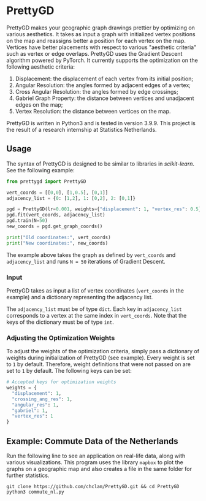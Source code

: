 # PrettyGD
PrettyGD makes your geographic graph drawings prettier by optimizing on various aesthetics. It takes as input a graph with initialized vertex positions on the map and reassigns better a position for each vertex on the map. Vertices have better placements with respect to various "aesthetic criteria" such as vertex or edge overlaps. PrettyGD uses the Gradient Descent algorithm powered by PyTorch. It currently supports the optimization on the following aesthetic criteria:

  1. Displacement: the displacement of each vertex from its initial position;
  2. Angular Resolution: the angles formed by adjacent edges of a vertex;
  3. Cross Angular Resolution: the angles formed by edge crossings;
  4. Gabriel Graph Property: the distance between vertices and unadjacent edges on the map;
  5. Vertex Resolution: the distance between vertices on the map.

PrettyGD is written in Python3 and is tested in version 3.9.9.
This project is the result of a research internship at Statistics Netherlands.

## Usage
The syntax of PrettyGD is designed to be similar to libraries in _scikit-learn_. See the following example:

```python
from prettygd import PrettyGD

vert_coords = [[0,0], [1,0.5], [0,1]]
adjacency_list = {0: [1,2], 1: [0,2], 2: [0,1]}

pgd = PrettyGD(lr=0.001, weights={"displacement": 1, "vertex_res": 0.5})
pgd.fit(vert_coords, adjacency_list)
pgd.train(N=50)
new_coords = pgd.get_graph_coords()

print("Old coordinates:", vert_coords)
print("New coordinates:", new_coords)

```
The example above takes the graph as defined by ``vert_coords`` and ``adjacency_list`` and runs ``N = 50`` iterations of Gradient Descent.

### Input
PrettyGD takes as input a list of vertex coordinates (``vert_coords`` in the example) and a dictionary representing the adjacency list.

The ``adjacency_list`` must be of type ``dict``. Each key in ``adjacency_list`` corresponds to a vertex at the same index in ``vert_coords``. Note that the keys of the dictionary must be of type ``int``.

### Adjusting the Optimization Weights
To adjust the weights of the optimization criteria, simply pass a dictionary of weights during initialization of PrettyGD (see example). Every weight is set to ``1`` by default. Therefore, weight definitions that were not passed on are set to ``1`` by default. The following keys can be set:


```python
# Accepted keys for optimization weights
weights = {
  "displacement": 1,
  "crossing_ang_res": 1,
  "angular_res": 1,
  "gabriel": 1,
  "vertex_res": 1
}

```

## Example: Commute Data of the Netherlands
Run the following line to see an application on real-life data, along with various visualizations. This program uses the library ``mapbox`` to plot the graphs on a geographic map and also creates a file in the same folder for further statistics.

```shellscript
git clone https://github.com/chclam/PrettyGD.git && cd PrettyGD
python3 commute_nl.py

```

